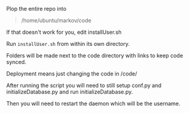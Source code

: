 Plop the entire repo into 
> /home/ubuntu/markov/code

If that doesn't work for you, edit installUser.sh

Run `installUser.sh` from within its own directory.

Folders will be made next to the code directory with links to keep code synced.

Deployment means just changing the code in /code/

After running the script you will need to still setup conf.py and initializeDatabase.py and run initializeDatabase.py.

Then you will need to restart the daemon which will be the username.